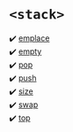 # `<stack>`
:heavy_check_mark: [emplace](emplace.md)  
:heavy_check_mark: [empty](empty.md)  
:heavy_check_mark: [pop](pop.md)  
:heavy_check_mark: [push](push.md)  
:heavy_check_mark: [size](size.md)  
:heavy_check_mark: [swap](swap.md)  
:heavy_check_mark: [top](top.md)  
